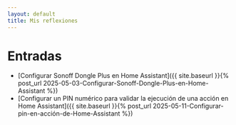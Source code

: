 ```yaml
---
layout: default
title: Mis reflexiones
---
```

# Entradas

- [Configurar Sonoff Dongle Plus en Home Assistant]({{ site.baseurl }}{% post_url 2025-05-03-Configurar-Sonoff-Dongle-Plus-en-Home-Assistant %})
- [Configurar un PIN numérico para validar la ejecución de una acción en Home Assistant]({{ site.baseurl }}{% post_url 2025-05-11-Configurar-pin-en-acción-de-Home-Assistant %})

